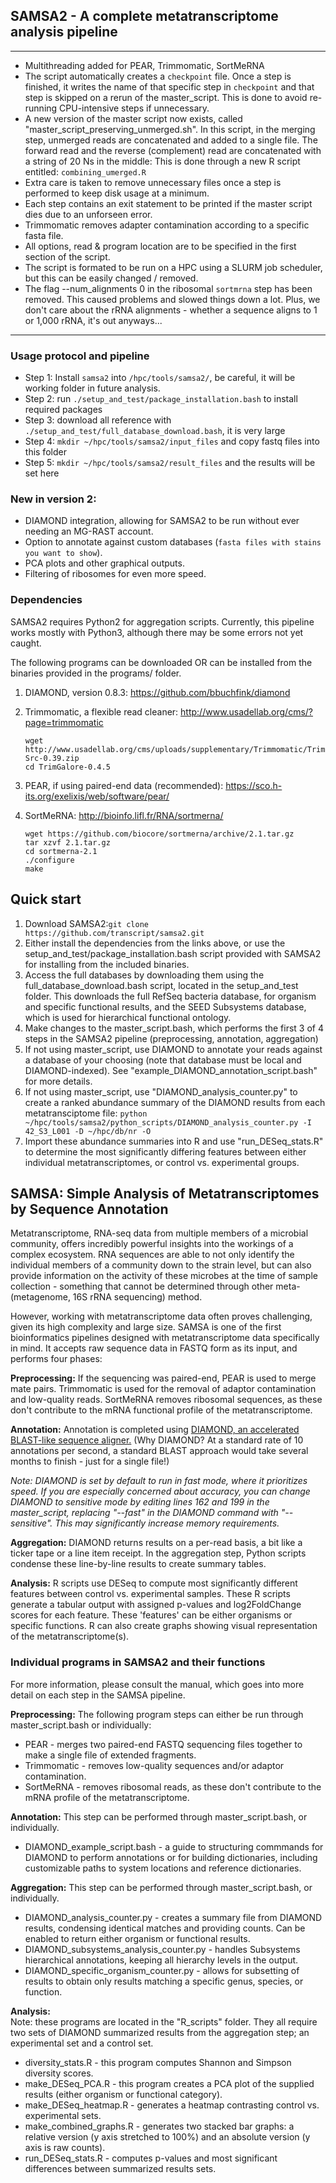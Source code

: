 ## SAMSA2 - A complete metatranscriptome analysis pipeline

*****
* Multithreading added for PEAR, Trimmomatic, SortMeRNA
* The script automatically creates a `checkpoint` file. Once a step is finished, it writes the name of that specific step in `checkpoint` and that step is skipped on a rerun of the master_script. This is done to avoid re-running CPU-intensive steps if unnecessary.
* A new version of the master script now exists, called "master\_script\_preserving\_unmerged.sh".  In this script, in the merging step, unmerged reads are concatenated and added to a single file. The forward read and the reverse (complement) read are concatenated with a string of 20 Ns in the middle: This is done through a new R script entitled: `combining_umerged.R`
* Extra care is taken to remove unnecessary files once a step is performed to keep disk usage at a minimum.
* Each step contains an exit statement to be printed if the master script dies due to an unforseen error.
* Trimmomatic removes adapter contamination according to a specific fasta file.
* All options, read & program location are to be specified in the first section of the script.
* The script is formated to be run on a HPC using a SLURM job scheduler, but this can be easily changed / removed.
* The flag --num_alignments 0 in the ribosomal `sortmrna` step has been removed. This caused problems and slowed things down a lot. Plus, we don't care about the rRNA alignments - whether a sequence aligns to 1 or 1,000 rRNA, it's out anyways...
*****
### Usage protocol and pipeline

* Step 1: Install `samsa2` into `/hpc/tools/samsa2/`, be careful, it will be working folder in future analysis.
* Step 2: run `./setup_and_test/package_installation.bash` to install required packages
* Step 3: download all reference with `./setup_and_test/full_database_download.bash`, it is very large
* Step 4: `mkdir ~/hpc/tools/samsa2/input_files` and copy fastq files into this folder
* Step 5: `mkdir ~/hpc/tools/samsa2/result_files` and the results will be set here


### New in version 2:
* DIAMOND integration, allowing for SAMSA2 to be run without ever needing an MG-RAST account.
* Option to annotate against custom databases (`fasta files with stains you want to show`).
* PCA plots and other graphical outputs.
* Filtering of ribosomes for even more speed.
### Dependencies
SAMSA2 requires Python2 for aggregation scripts.  Currently, this pipeline works mostly with Python3, although there may be some errors not yet caught.

The following programs can be downloaded OR can be installed from the binaries provided in the programs/ folder.

1. DIAMOND, version 0.8.3: https://github.com/bbuchfink/diamond

2. Trimmomatic, a flexible read cleaner: http://www.usadellab.org/cms/?page=trimmomatic
    ```
    wget http://www.usadellab.org/cms/uploads/supplementary/Trimmomatic/Trimmomatic-Src-0.39.zip
    cd TrimGalore-0.4.5
    ```

3. PEAR, if using paired-end data (recommended): https://sco.h-its.org/exelixis/web/software/pear/

4. SortMeRNA: http://bioinfo.lifl.fr/RNA/sortmerna/
    ```
    wget https://github.com/biocore/sortmerna/archive/2.1.tar.gz
    tar xzvf 2.1.tar.gz
    cd sortmerna-2.1
    ./configure
    make
    ```
## Quick start

1. Download SAMSA2:`git clone https://github.com/transcript/samsa2.git`
2. Either install the dependencies from the links above, or use the setup_and_test/package_installation.bash script provided with SAMSA2 for installing from the included binaries.
3. Access the full databases by downloading them using the full\_database\_download.bash script, located in the setup\_and\_test folder.  This downloads the full RefSeq bacteria database, for organism and specific functional results, and the SEED Subsystems database, which is used for hierarchical functional ontology.
4. Make changes to the master_script.bash, which performs the first 3 of 4 steps in the SAMSA2 pipeline (preprocessing, annotation, aggregation)
5. If not using master_script, use DIAMOND to annotate your reads against a database of your choosing (note that database must be local and DIAMOND-indexed).  See "example\_DIAMOND\_annotation\_script.bash" for more details.
6. If not using master_script, use "DIAMOND\_analysis\_counter.py" to create a ranked abundance summary of the DIAMOND results from each metatransciptome file: `python ~/hpc/tools/samsa2/python_scripts/DIAMOND_analysis_counter.py -I 42_S3_L001 -D ~/hpc/db/nr -O`
7. Import these abundance summaries into R and use "run\_DESeq\_stats.R" to determine the most significantly differing features between either individual metatranscriptomes, or control vs. experimental groups.

## SAMSA: Simple Analysis of Metatranscriptomes by Sequence Annotation
Metatranscriptome, RNA-seq data from multiple members of a microbial community, offers incredibly powerful insights into the workings of a complex ecosystem.  RNA sequences are able to not only identify the individual members of a community down to the strain level, but can also provide information on the activity of these microbes at the time of sample collection - something that cannot be determined through other meta- (metagenome, 16S rRNA sequencing) method.  

However, working with metatranscriptome data often proves challenging, given its high complexity and large size.  SAMSA is one of the first bioinformatics pipelines designed with metatranscriptome data specifically in mind.  It accepts raw sequence data in FASTQ form as its input, and performs four phases:

**Preprocessing:** If the sequencing was paired-end, PEAR is used to merge mate pairs.  Trimmomatic is used for the removal of adaptor contamination and low-quality reads.  SortMeRNA removes ribosomal sequences, as these don't contribute to the mRNA functional profile of the metatranscriptome.

**Annotation:** Annotation is completed using [DIAMOND, an accelerated BLAST-like sequence aligner.](https://github.com/bbuchfink/diamond)  (Why DIAMOND?  At a standard rate of 10 annotations per second, a standard BLAST approach would take several months to finish - just for a single file!)

*Note: DIAMOND is set by default to run in fast mode, where it prioritizes speed.  If you are especially concerned about accuracy, you can change DIAMOND to sensitive mode by editing lines 162 and 199 in the master_script, replacing "--fast" in the DIAMOND command with "--sensitive".  This may significantly increase memory requirements.*

**Aggregation:** DIAMOND returns results on a per-read basis, a bit like a ticker tape or a line item receipt.  In the aggregation step, Python scripts condense these line-by-line results to create summary tables.

**Analysis:** R scripts use DESeq to compute most significantly different features between control vs. experimental samples.  These R scripts generate a tabular output with assigned p-values and log2FoldChange scores for each feature.  These 'features' can be either organisms or specific functions.  R can also create graphs showing visual representation of the metatranscriptome(s).

### Individual programs in SAMSA2 and their functions
For more information, please consult the manual, which goes into more detail on each step in the SAMSA pipeline.

**Preprocessing:** The following program steps can either be run through master_script.bash or individually:

* PEAR - merges two paired-end FASTQ sequencing files together to make a single file of extended fragments.
* Trimmomatic - removes low-quality sequences and/or adaptor contamination.
* SortMeRNA - removes ribosomal reads, as these don't contribute to the mRNA profile of the metatranscriptome.

**Annotation:** This step can be performed through master_script.bash, or individually.

* DIAMOND_example\_script.bash - a guide to structuring commmands for DIAMOND to perform annotations or for building dictionaries, including customizable paths to system locations and reference dictionaries.

**Aggregation:** This step can be performed through master_script.bash, or individually.

* DIAMOND_analysis\_counter.py - creates a summary file from DIAMOND results, condensing identical matches and providing counts.  Can be enabled to return either organism or functional results.
* DIAMOND_subsystems_analysis_counter.py - handles Subsystems hierarchical annotations, keeping all hierarchy levels in the output.
* DIAMOND_specific_organism_counter.py - allows for subsetting of results to obtain only results matching a specific genus, species, or function.

**Analysis:**    
Note: these programs are located in the "R_scripts" folder.  They all require two sets of DIAMOND summarized results from the aggregation step; an experimental set and a control set.

* diversity_stats.R - this program computes Shannon and Simpson diversity scores.
* make_DESeq\_PCA.R - this program creates a PCA plot of the supplied results (either organism or functional category).
* make_DESeq\_heatmap.R - generates a heatmap contrasting control vs. experimental sets.
* make_combined\_graphs.R - generates two stacked bar graphs: a relative version (y axis stretched to 100%) and an absolute version (y axis is raw counts).
* run_DESeq\_stats.R - computes p-values and most significant differences between summarized results sets.


